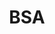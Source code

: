---
title: BSA
crosslinks:
- autotldr
- BoyScouts
- EagleScouts
- Donald
- exmormon
- PoliticalDiscussion
- scouting
- LifeProTips
- Jokes
- orderofthearrow
- atheisteaglescouts
- Scouts
---